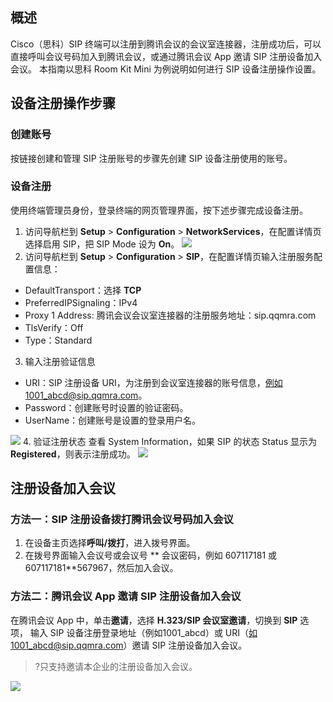 ## 概述
Cisco（思科）SIP 终端可以注册到腾讯会议的会议室连接器，注册成功后，可以直接呼叫会议号码加入到腾讯会议，或通过腾讯会议 App 邀请 SIP 注册设备加入会议。
本指南以思科 Room Kit Mini 为例说明如何进行 SIP 设备注册操作设置。

## 设备注册操作步骤
### 创建账号
按链接创建和管理 SIP 注册账号的步骤先创建 SIP 设备注册使用的账号。

### 设备注册
使用终端管理员身份，登录终端的网页管理界面，按下述步骤完成设备注册。
1. 访问导航栏到 **Setup** > **Configuration** > **NetworkServices**，在配置详情页选择启用 SIP，把 SIP Mode 设为 **On**。
![](https://qcloudimg.tencent-cloud.cn/raw/2a5002421006266d0f7ba7b2e6cc0135.png)
2. 访问导航栏到 **Setup** > **Configuration** > **SIP**，在配置详情页输入注册服务配置信息：
 - DefaultTransport：选择 **TCP**
 - PreferredIPSignaling：IPv4
 - Proxy 1 Address: 腾讯会议会议室连接器的注册服务地址：sip.qqmra.com
 - TlsVerify：Off
 - Type：Standard
3. 输入注册验证信息
 - URI：SIP 注册设备 URI，为注册到会议室连接器的账号信息，例如1001_abcd@sip.qqmra.com。
 - Password：创建账号时设置的验证密码。
 - UserName：创建账号是设置的登录用户名。

![](https://qcloudimg.tencent-cloud.cn/raw/1b8fae6f7f4cba781d243ae77183d3a2.png)
4. 验证注册状态
查看 System Information，如果 SIP 的状态 Status 显示为 **Registered**，则表示注册成功。
![](https://qcloudimg.tencent-cloud.cn/raw/311f8e2b1859a3ef207a82eed892ef7e.png)


## 注册设备加入会议
### 方法一：SIP 注册设备拨打腾讯会议号码加入会议
1. 在设备主页选择**呼叫/拨打**，进入拨号界面。
2. 在拨号界面输入会议号或会议号 ** 会议密码，例如 607117181 或 607117181**567967，然后加入会议。

### 方法二：腾讯会议 App 邀请 SIP 注册设备加入会议
在腾讯会议 App 中，单击**邀请**，选择 **H.323/SIP 会议室邀请**，切换到 **SIP** 选项， 输入 SIP 设备注册登录地址（例如1001_abcd）或 URI（如1001_abcd@sip.qqmra.com）邀请 SIP 注册设备加入会议。
>?只支持邀请本企业的注册设备加入会议。

![](https://qcloudimg.tencent-cloud.cn/raw/4397129a06d67abc08b876eff2fa4896.png)
